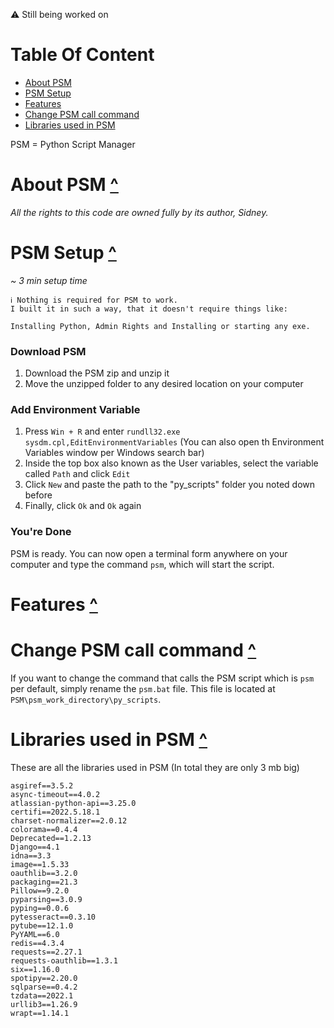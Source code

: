⚠ Still being worked on

# Table Of Content
- [About PSM](#about-psm-)
- [PSM Setup](#psm-setup-)
- [Features](#features-)
- [Change PSM call command](#change-psm-call-command-)
- [Libraries used in PSM](#libraries-used-in-psm-)

PSM = Python Script Manager

# About PSM [^](#table-of-content-)


_All the rights to this code are owned fully by its author, Sidney._

# PSM Setup [^](#table-of-content-)
_~ 3 min setup time_

```
ℹ Nothing is required for PSM to work.
I built it in such a way, that it doesn't require things like:

Installing Python, Admin Rights and Installing or starting any exe.
```


### Download PSM
1. Download the PSM zip and unzip it
2. Move the unzipped folder to any desired location on your computer

### Add Environment Variable
1. Press `Win + R` and enter `rundll32.exe sysdm.cpl,EditEnvironmentVariables` (You can also open th Environment Variables window per Windows search bar)
2. Inside the top box also known as the User variables, select the variable called `Path` and click `Edit`
3. Click `New` and paste the path to the "py_scripts" folder you noted down before
4. Finally, click `Ok` and `Ok` again

### You're Done
PSM is ready. You can now open a terminal form anywhere on your computer and type the command `psm`, which will start the script.

# Features [^](#table-of-content-)

# Change PSM call command [^](#table-of-content-)
If you want to change the command that calls the PSM script which is `psm` per default, simply rename the `psm.bat` file. This file is located at `PSM\psm_work_directory\py_scripts`.

# Libraries used in PSM [^](#table-of-content-)
These are all the libraries used in PSM (In total they are only 3 mb big)
```
asgiref==3.5.2
async-timeout==4.0.2
atlassian-python-api==3.25.0
certifi==2022.5.18.1
charset-normalizer==2.0.12
colorama==0.4.4
Deprecated==1.2.13
Django==4.1
idna==3.3
image==1.5.33
oauthlib==3.2.0
packaging==21.3
Pillow==9.2.0
pyparsing==3.0.9
pyping==0.0.6
pytesseract==0.3.10
pytube==12.1.0
PyYAML==6.0
redis==4.3.4
requests==2.27.1
requests-oauthlib==1.3.1
six==1.16.0
spotipy==2.20.0
sqlparse==0.4.2
tzdata==2022.1
urllib3==1.26.9
wrapt==1.14.1
```
